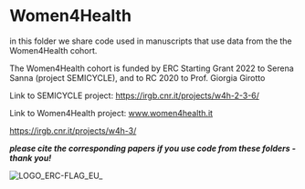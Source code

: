 # Women4Health

in this folder we share code used in manuscripts that use data from the the Women4Health cohort.


The Women4Health cohort is funded by ERC Starting Grant 2022 to Serena Sanna (project SEMICYCLE), and to RC 2020 to Prof. Giorgia Girotto

Link to SEMICYCLE project:
https://irgb.cnr.it/projects/w4h-2-3-6/

Link to Women4Health project: 
www.women4health.it

https://irgb.cnr.it/projects/w4h-3/



***please cite the corresponding papers if you use code from these folders - thank you!***

![LOGO_ERC-FLAG_EU_](https://github.com/Sanna-s-LAB/Women4Health/assets/115069122/2cc1a958-4c28-4198-bb14-14e3d4ee8148)
